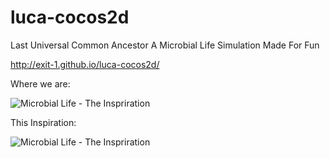 luca-cocos2d
============

Last Universal Common Ancestor
A Microbial Life Simulation Made For Fun


http://exit-1.github.io/luca-cocos2d/

Where we are:

![Microbial Life - The Inspriration](https://raw.githubusercontent.com/exit-1/luca-cocos2d/master/screenshots/latest.png)

This Inspiration:

![Microbial Life - The Inspriration](http://1.bp.blogspot.com/_J2P7dZb62Yk/Sqh5IukEKlI/AAAAAAAAAHY/LJkIUbFtzN8/s400/Flow_Effective_Micro_organisms_EM_.jpg)
